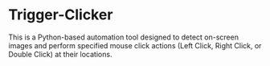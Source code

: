# Trigger-Clicker
This is a Python-based automation tool designed to detect on-screen images and perform specified mouse click actions (Left Click, Right Click, or Double Click) at their locations.
